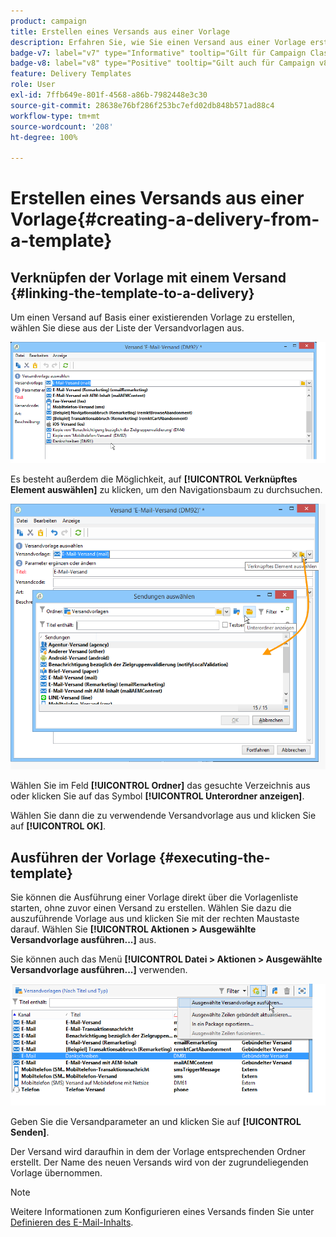 ```yaml
---
product: campaign
title: Erstellen eines Versands aus einer Vorlage
description: Erfahren Sie, wie Sie einen Versand aus einer Vorlage erstellen
badge-v7: label="v7" type="Informative" tooltip="Gilt für Campaign Classic v7"
badge-v8: label="v8" type="Positive" tooltip="Gilt auch für Campaign v8"
feature: Delivery Templates
role: User
exl-id: 7ffb649e-801f-4568-a86b-7982448e3c30
source-git-commit: 28638e76bf286f253bc7efd02db848b571ad88c4
workflow-type: tm+mt
source-wordcount: '208'
ht-degree: 100%

---
```


# Erstellen eines Versands aus einer Vorlage{#creating-a-delivery-from-a-template}

## Verknüpfen der Vorlage mit einem Versand {#linking-the-template-to-a-delivery}

Um einen Versand auf Basis einer existierenden Vorlage zu erstellen, wählen Sie diese aus der Liste der Versandvorlagen aus.

![](assets/s_ncs_user_wizard_select_template.png)

Es besteht außerdem die Möglichkeit, auf **[!UICONTROL Verknüpftes Element auswählen]** zu klicken, um den Navigationsbaum zu durchsuchen.

![](assets/s_ncs_user_wizard_choose_link.png)

Wählen Sie im Feld **[!UICONTROL Ordner]** das gesuchte Verzeichnis aus oder klicken Sie auf das Symbol **[!UICONTROL Unterordner anzeigen]**.

Wählen Sie dann die zu verwendende Versandvorlage aus und klicken Sie auf **[!UICONTROL OK]**.

## Ausführen der Vorlage {#executing-the-template}

Sie können die Ausführung einer Vorlage direkt über die Vorlagenliste starten, ohne zuvor einen Versand zu erstellen. Wählen Sie dazu die auszuführende Vorlage aus und klicken Sie mit der rechten Maustaste darauf. Wählen Sie **[!UICONTROL Aktionen > Ausgewählte Versandvorlage ausführen...]** aus.

Sie können auch das Menü **[!UICONTROL Datei > Aktionen > Ausgewählte Versandvorlage ausführen...]** verwenden.

![](assets/s_ncs_user_template_execute_menu.png)

Geben Sie die Versandparameter an und klicken Sie auf **[!UICONTROL Senden]**.

Der Versand wird daraufhin in dem der Vorlage entsprechenden Ordner erstellt. Der Name des neuen Versands wird von der zugrundeliegenden Vorlage übernommen.

>[!NOTE]
>
>Weitere Informationen zum Konfigurieren eines Versands finden Sie unter [Definieren des E-Mail-Inhalts](defining-the-email-content.md).
